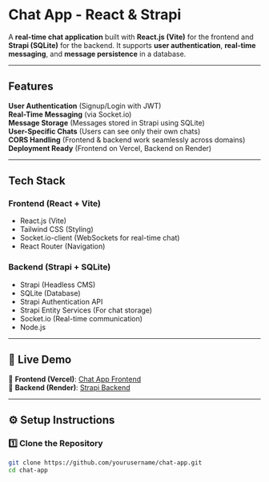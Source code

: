 #  Chat App - React & Strapi

A **real-time chat application** built with **React.js (Vite)** for the frontend and **Strapi (SQLite)** for the backend. It supports **user authentication**, **real-time messaging**, and **message persistence** in a database.

---

##  Features
**User Authentication** (Signup/Login with JWT)  
**Real-Time Messaging** (via Socket.io)  
**Message Storage** (Messages stored in Strapi using SQLite)  
**User-Specific Chats** (Users can see only their own chats)  
**CORS Handling** (Frontend & backend work seamlessly across domains)  
**Deployment Ready** (Frontend on Vercel, Backend on Render)

---

## Tech Stack
### **Frontend (React + Vite)**
- React.js (Vite)
- Tailwind CSS (Styling)
- Socket.io-client (WebSockets for real-time chat)
- React Router (Navigation)

### **Backend (Strapi + SQLite)**
- Strapi (Headless CMS)
- SQLite (Database)
- Strapi Authentication API
- Strapi Entity Services (For chat storage)
- Socket.io (Real-time communication)
- Node.js

---

## 🚀 Live Demo
🔗 **Frontend (Vercel)**: [Chat App Frontend](https://chat-app-psi-beige-21.vercel.app/)  
🔗 **Backend (Render)**: [Strapi Backend](https://chatapp-production-0e9e.up.railway.app)  

---

## ⚙️ Setup Instructions

### **1️⃣ Clone the Repository**
```bash
git clone https://github.com/yourusername/chat-app.git
cd chat-app

